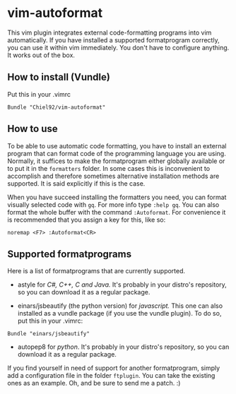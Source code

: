 vim-autoformat
==============
This vim plugin integrates external code-formatting programs into vim automatically.
If you have installed a supported formatprogram correctly, you can use it within vim immediately.
You don't have to configure anything.
It works out of the box.


How to install (Vundle)
-----------------------
Put this in your .vimrc

```vim
Bundle "Chiel92/vim-autoformat"
```

How to use
----------
To be able to use automatic code formatting, you have to install an external program that can format code of the programming language you are using.
Normally, it suffices to make the formatprogram either globally available or to put it in the ```formatters``` folder.
In some cases this is inconvenient to accomplish and therefore sometimes alternative installation methods are supported.
It is said explicitly if this is the case.

When you have succeed installing the formatters you need, you can format visually selected code with ```gq```.
For more info type ```:help gq```.
You can also format the whole buffer with the command ```:Autoformat```.
For convenience it is recommended that you assign a key for this, like so:
```vim
noremap <F7> :Autoformat<CR>
```


Supported formatprograms
------------------------
Here is a list of formatprograms that are currently supported.
* astyle for *C#, C++, C and Java.*
It's probably in your distro's repository, so you can download it as a regular package.

* einars/jsbeautify (the python version) for *javascript.*
This one can also installed as a vundle package (if you use the vundle plugin).
To do so, put this in your .vimrc:

```vim
Bundle "einars/jsbeautify"
```

* autopep8 for *python*.
It's probably in your distro's repository, so you can download it as a regular package.

If you find yourself in need of support for another formatprogram, simply add a configuration file in the folder ```ftplugin```.
You can take the existing ones as an example.
Oh, and be sure to send me a patch. :)
